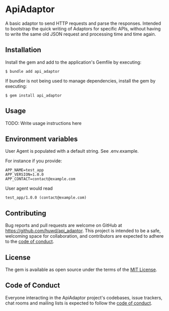 # ApiAdaptor

A basic adaptor to send HTTP requests and parse the responses.
Intended to bootstrap the quick writing of Adaptors for specific APIs, without having to write the same old JSON request and processing time and time again.

## Installation

Install the gem and add to the application's Gemfile by executing:

    $ bundle add api_adaptor

If bundler is not being used to manage dependencies, install the gem by executing:

    $ gem install api_adaptor

## Usage

TODO: Write usage instructions here

## Environment variables

User Agent is populated with a default string.
See .env.example.

For instance if you provide:
```
APP_NAME=test_app
APP_VERSION=1.0.0
APP_CONTACT=contact@example.com
```

User agent would read
```
test_app/1.0.0 (contact@example.com)
```

## Contributing

Bug reports and pull requests are welcome on GitHub at https://github.com/huwd/api_adaptor. This project is intended to be a safe, welcoming space for collaboration, and contributors are expected to adhere to the [code of conduct](https://github.com/huwd/api_adaptor/blob/main/CODE_OF_CONDUCT.md).

## License

The gem is available as open source under the terms of the [MIT License](https://opensource.org/licenses/MIT).

## Code of Conduct

Everyone interacting in the ApiAdaptor project's codebases, issue trackers, chat rooms and mailing lists is expected to follow the [code of conduct](https://github.com/huwd/api_adaptor/blob/main/CODE_OF_CONDUCT.md).
